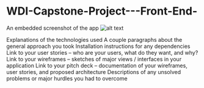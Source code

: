 # WDI-Capstone-Project---Front-End-

An embedded screenshot of the app
![alt text](./assets/images/capstone_screen_shot.png)

Explanations of the technologies used
A couple paragraphs about the general approach you took
Installation instructions for any dependencies
Link to your user stories – who are your users, what do they want, and why?
Link to your wireframes – sketches of major views / interfaces in your application
Link to your pitch deck – documentation of your wireframes, user stories, and proposed architecture
Descriptions of any unsolved problems or major hurdles you had to overcome
